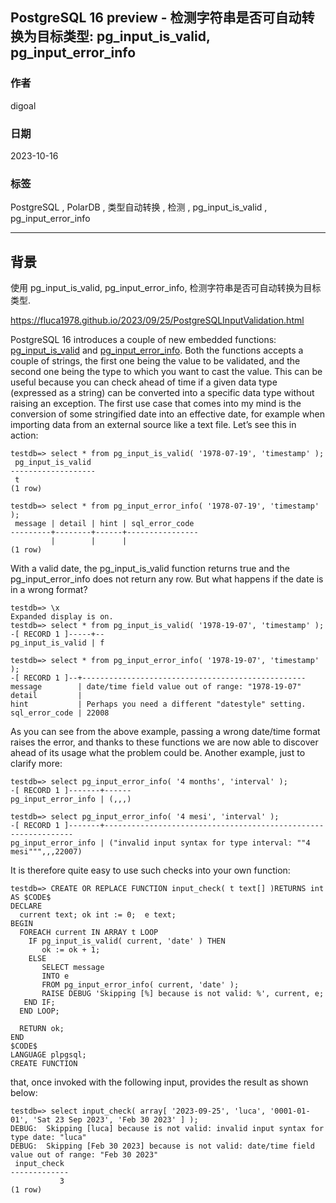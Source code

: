 ## PostgreSQL 16 preview - 检测字符串是否可自动转换为目标类型: pg_input_is_valid, pg_input_error_info   
                  
### 作者                  
digoal                  
                  
### 日期                  
2023-10-16                 
                  
### 标签                  
PostgreSQL , PolarDB , 类型自动转换 , 检测 , pg_input_is_valid , pg_input_error_info          
                  
----                  
                  
## 背景    
使用 pg_input_is_valid, pg_input_error_info, 检测字符串是否可自动转换为目标类型.   
  
https://fluca1978.github.io/2023/09/25/PostgreSQLInputValidation.html  
  
  
PostgreSQL 16 introduces a couple of new embedded functions: [pg_input_is_valid](https://www.postgresql.org/docs/16/functions-info.html#FUNCTIONS-INFO-VALIDITY-TABLE) and [pg_input_error_info](https://www.postgresql.org/docs/16/functions-info.html#FUNCTIONS-INFO-VALIDITY-TABLE). Both the functions accepts a couple of strings, the first one being the value to be validated, and the second one being the type to which you want to cast the value. This can be useful because you can check ahead of time if a given data type (expressed as a string) can be converted into a specific data type without raising an exception. The first use case that comes into my mind is the conversion of some stringified date into an effective date, for example when importing data from an external source like a text file. Let’s see this in action:  
  
```  
testdb=> select * from pg_input_is_valid( '1978-07-19', 'timestamp' );  
 pg_input_is_valid  
-------------------  
 t  
(1 row)  
  
testdb=> select * from pg_input_error_info( '1978-07-19', 'timestamp' );  
 message | detail | hint | sql_error_code  
---------+--------+------+----------------  
         |        |      |  
(1 row)  
```  
  
  
  
With a valid date, the pg_input_is_valid function returns true and the pg_input_error_info does not return any row. But what happens if the date is in a wrong format?  
```  
testdb=> \x  
Expanded display is on.  
testdb=> select * from pg_input_is_valid( '1978-19-07', 'timestamp' );  
-[ RECORD 1 ]-----+--  
pg_input_is_valid | f  
  
testdb=> select * from pg_input_error_info( '1978-19-07', 'timestamp' );  
-[ RECORD 1 ]--+--------------------------------------------------  
message        | date/time field value out of range: "1978-19-07"  
detail         |  
hint           | Perhaps you need a different "datestyle" setting.  
sql_error_code | 22008  
```  
  
  
As you can see from the above example, passing a wrong date/time format raises the error, and thanks to these functions we are now able to discover ahead of its usage what the problem could be. Another example, just to clarify more:  
```  
testdb=> select pg_input_error_info( '4 months', 'interval' );  
-[ RECORD 1 ]-------+------  
pg_input_error_info | (,,,)  
  
testdb=> select pg_input_error_info( '4 mesi', 'interval' );  
-[ RECORD 1 ]-------+---------------------------------------------------------------  
pg_input_error_info | ("invalid input syntax for type interval: ""4 mesi""",,,22007)  
```  
  
  
It is therefore quite easy to use such checks into your own function:  
```  
testdb=> CREATE OR REPLACE FUNCTION input_check( t text[] )RETURNS int  
AS $CODE$  
DECLARE  
  current text; ok int := 0;  e text;  
BEGIN  
  FOREACH current IN ARRAY t LOOP  
    IF pg_input_is_valid( current, 'date' ) THEN  
       ok := ok + 1;  
    ELSE  
       SELECT message  
       INTO e  
       FROM pg_input_error_info( current, 'date' );  
       RAISE DEBUG 'Skipping [%] because is not valid: %', current, e;  
   END IF;  
  END LOOP;  
  
  RETURN ok;  
END  
$CODE$  
LANGUAGE plpgsql;  
CREATE FUNCTION  
```  
  
  
  
that, once invoked with the following input, provides the result as shown below:  
```  
testdb=> select input_check( array[ '2023-09-25', 'luca', '0001-01-01', 'Sat 23 Sep 2023', 'Feb 30 2023' ] );  
DEBUG:  Skipping [luca] because is not valid: invalid input syntax for type date: "luca"  
DEBUG:  Skipping [Feb 30 2023] because is not valid: date/time field value out of range: "Feb 30 2023"  
 input_check  
-------------  
           3  
(1 row)  
```  
  
